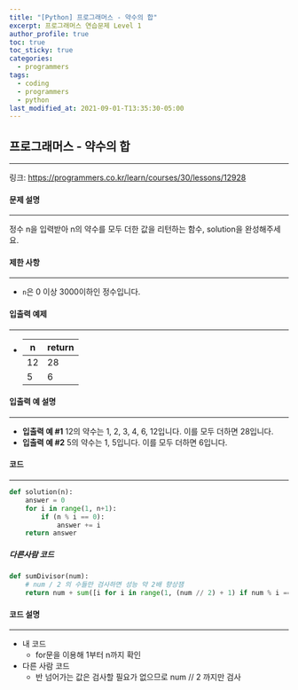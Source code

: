 ```yaml
---
title: "[Python] 프로그래머스 - 약수의 합"
excerpt: 프로그래머스 연습문제 Level 1
author_profile: true
toc: true
toc_sticky: true
categories: 
  - programmers
tags:
  - coding
  - programmers
  - python
last_modified_at: 2021-09-01-T13:35:30-05:00
---
```




## 프로그래머스 - 약수의 합

***

링크: <https://programmers.co.kr/learn/courses/30/lessons/12928>



#### 문제 설명

***

정수 n을 입력받아 n의 약수를 모두 더한 값을 리턴하는 함수, solution을 완성해주세요.



#### 제한 사항

***

- `n`은 0 이상 3000이하인 정수입니다.



#### 입출력 예제

***

- | n    | return |
  | ---- | ------ |
  | 12   | 28     |
  | 5    | 6      |



#### 입출력 예 설명

***

* **입출력 예 #1**
  12의 약수는 1, 2, 3, 4, 6, 12입니다. 이를 모두 더하면 28입니다.
* **입출력 예 #2**
  5의 약수는 1, 5입니다. 이를 모두 더하면 6입니다.



#### 코드

***

```python
def solution(n):
    answer = 0
    for i in range(1, n+1):
        if (n % i == 0):
            answer += i
    return answer
```



##### 다른사람 코드

```python
def sumDivisor(num):
    # num / 2 의 수들만 검사하면 성능 약 2배 향상잼
    return num + sum([i for i in range(1, (num // 2) + 1) if num % i == 0])
```



#### 코드 설명

***

- 내 코드
  - for문을 이용해 1부터 n까지 확인
- 다른 사람 코드
  - 반 넘어가는 값은 검사할 필요가 없으므로 num // 2 까지만 검사